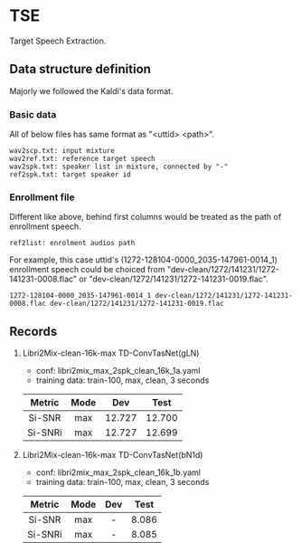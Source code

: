 # TSE
Target Speech Extraction.

## Data structure definition
Majorly we followed the Kaldi's data format.

### Basic data
All of below files has same format as "\<uttid> \<path>".

    wav2scp.txt: input mixture
    wav2ref.txt: reference target speech
    wav2spk.txt: speaker list in mixture, connected by "-"
    ref2spk.txt: target speaker id

### Enrollment file
Different like above, behind first columns would be treated as the path of enrollment speech.

    ref2list: enrolment audios path

For example, this case uttid's (1272-128104-0000_2035-147961-0014_1) enrollment speech could be choiced from "dev-clean/1272/141231/1272-141231-0008.flac" or "dev-clean/1272/141231/1272-141231-0019.flac".
    
    1272-128104-0000_2035-147961-0014_1 dev-clean/1272/141231/1272-141231-0008.flac dev-clean/1272/141231/1272-141231-0019.flac

## Records

1. Libri2Mix-clean-16k-max TD-ConvTasNet(gLN)
    - conf: libri2mix_max_2spk_clean_16k_1a.yaml
    - training data: train-100, max, clean, 3 seconds

    | Metric | Mode | Dev | Test |
    |:---:|:---:|:---:|:---:|
    | Si-SNR | max | 12.727 | 12.700 |
    | Si-SNRi | max | 12.727 | 12.699 |

2. Libri2Mix-clean-16k-max TD-ConvTasNet(bN1d)
    - conf: libri2mix_max_2spk_clean_16k_1b.yaml
    - training data: train-100, max, clean, 3 seconds

    | Metric | Mode | Dev | Test |
    |:---:|:---:|:---:|:---:|
    | Si-SNR | max | - | 8.086 |
    | Si-SNRi | max | - | 8.085 |